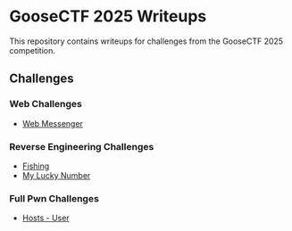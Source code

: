 # GooseCTF 2025 Writeups

This repository contains writeups for challenges from the GooseCTF 2025 competition.

## Challenges

### Web Challenges

- [Web Messenger](web/web_messenger/README.md)

### Reverse Engineering Challenges

- [Fishing](rev/fishing/README.md)
- [My Lucky Number](rev/my_lucky_number/README.md)

### Full Pwn Challenges
- [Hosts - User](full_pwn/README.md)